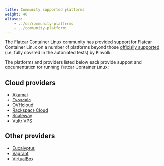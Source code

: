 ```yaml
---
title: Community supported platforms
weight: 40
aliases:
    - ../os/community-platforms
    - ../community-platforms
---
```


The Flatcar Container Linux community has provided support for Flatcar Container Linux on a number of platforms beyond those [officially supported][official-support] (i.e, fully covered in the automated tests) by Kinvolk.



The platforms and providers listed below each provide support and documentation for running Flatcar Container Linux:

## Cloud providers

* [Akamai][akamai]
* [Exoscale][exoscale]
* [OVHcloud][ovhcloud]
* [Rackspace Cloud][rackspace]
* [Scaleway][scaleway]
* [Vultr VPS][vultr]

## Other providers

* [Eucalyptus][eucalyptus]
* [Vagrant][vagrant]
* [VirtualBox][virtualbox]

[akamai]: akamai
[exoscale]: exoscale
[rackspace]: rackspace
[vultr]: vultr
[eucalyptus]: eucalyptus
[scaleway]: scaleway
[vagrant]: ../vms/vagrant
[virtualbox]: ../vms/virtualbox
[official-support]: ../../
[ovhcloud]: ovhcloud
